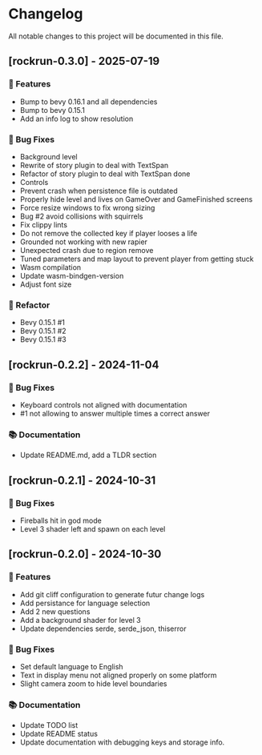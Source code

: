 # Changelog

All notable changes to this project will be documented in this file.

## [rockrun-0.3.0] - 2025-07-19

### 🚀 Features

- Bump to bevy 0.16.1 and all dependencies
- Bump to bevy 0.15.1
- Add an info log to show resolution

### 🐛 Bug Fixes

- Background level
- Rewrite of story plugin to deal with TextSpan
- Refactor of story plugin to deal with TextSpan done
- Controls
- Prevent crash when persistence file is outdated
- Properly hide level and lives on GameOver and GameFinished screens
- Force resize windows to fix wrong sizing
- Bug #2 avoid collisions with squirrels
- Fix clippy lints
- Do not remove the collected key if player looses a life
- Grounded not working with new rapier
- Unexpected crash due to region remove
- Tuned parameters and map layout to prevent player from getting stuck
- Wasm compilation
- Update wasm-bindgen-version
- Adjust font size

### 🚜 Refactor

- Bevy 0.15.1 #1
- Bevy 0.15.1 #2
- Bevy 0.15.1 #3

## [rockrun-0.2.2] - 2024-11-04

### 🐛 Bug Fixes

- Keyboard controls not aligned with documentation
- #1 not allowing to answer multiple times a correct answer

### 📚 Documentation

- Update README.md, add a TLDR section

## [rockrun-0.2.1] - 2024-10-31

### 🐛 Bug Fixes

- Fireballs hit in god mode
- Level 3 shader left and spawn on each level

## [rockrun-0.2.0] - 2024-10-30

### 🚀 Features

- Add git cliff configuration to generate futur change logs
- Add persistance for language selection
- Add 2 new questions
- Add a background shader for level 3
- Update dependencies serde, serde_json, thiserror

### 🐛 Bug Fixes

- Set default language to English
- Text in display menu not aligned properly on some platform
- Slight camera zoom to hide level boundaries

### 📚 Documentation

- Update TODO list
- Update README status
- Update documentation with debugging keys and storage info.
